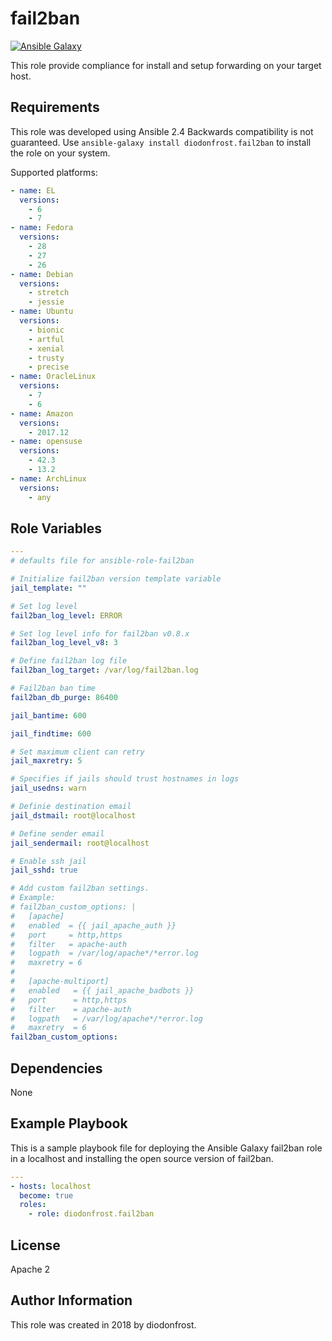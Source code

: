 # fail2ban

[![Ansible Galaxy](https://img.shields.io/badge/galaxy-diodonfrost.fail2ban-660198.svg)](https://galaxy.ansible.com/diodonfrost/fail2ban)

This role provide compliance for install and setup forwarding on your target host.

## Requirements

This role was developed using Ansible 2.4 Backwards compatibility is not guaranteed.
Use `ansible-galaxy install diodonfrost.fail2ban` to install the role on your system.

Supported platforms:

```yaml
- name: EL
  versions:
    - 6
    - 7
- name: Fedora
  versions:
    - 28
    - 27
    - 26
- name: Debian
  versions:
    - stretch
    - jessie
- name: Ubuntu
  versions:
    - bionic
    - artful
    - xenial
    - trusty
    - precise
- name: OracleLinux
  versions:
    - 7
    - 6
- name: Amazon
  versions:
    - 2017.12
- name: opensuse
  versions:
    - 42.3
    - 13.2
- name: ArchLinux
  versions:
    - any
```

## Role Variables

```yaml
---
# defaults file for ansible-role-fail2ban

# Initialize fail2ban version template variable
jail_template: ""

# Set log level
fail2ban_log_level: ERROR

# Set log level info for fail2ban v0.8.x
fail2ban_log_level_v8: 3

# Define fail2ban log file
fail2ban_log_target: /var/log/fail2ban.log

# Fail2ban ban time
fail2ban_db_purge: 86400

jail_bantime: 600

jail_findtime: 600

# Set maximum client can retry
jail_maxretry: 5

# Specifies if jails should trust hostnames in logs
jail_usedns: warn

# Definie destination email
jail_dstmail: root@localhost

# Define sender email
jail_sendermail: root@localhost

# Enable ssh jail
jail_sshd: true

# Add custom fail2ban settings.
# Example:
# fail2ban_custom_options: |
#   [apache]
#   enabled  = {{ jail_apache_auth }}
#   port     = http,https
#   filter   = apache-auth
#   logpath  = /var/log/apache*/*error.log
#   maxretry = 6
#   
#   [apache-multiport]
#   enabled   = {{ jail_apache_badbots }}
#   port      = http,https
#   filter    = apache-auth
#   logpath   = /var/log/apache*/*error.log
#   maxretry  = 6
fail2ban_custom_options:
```

## Dependencies

None

## Example Playbook

This is a sample playbook file for deploying the Ansible Galaxy fail2ban role in a localhost and installing the open source version of fail2ban.

```yaml
---
- hosts: localhost
  become: true
  roles:
    - role: diodonfrost.fail2ban
```

## License

Apache 2

## Author Information

This role was created in 2018 by diodonfrost.

